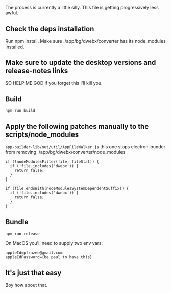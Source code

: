 The process is currently a little silly. This file is getting progressively less awful.

## Check the deps installation

Run npm install. Make sure ./app/bg/dwebx/converter has its node_modules installed.

## Make sure to update the desktop versions and release-notes links

SO HELP ME GOD if you forget this I'll kill you.

## Build

`npm run build`

## Apply the following patches manually to the scripts/node_modules

`app-builder-lib/out/util/AppFileWalker.js` this one stops electron-bunder from removing ./app/bg/dwebx/converter/node_modules

```
if (!nodeModulesFilter(file, fileStat)) {
  if (!file.includes('dwebx')) {
    return false;
  }
}

if (file.endsWith(nodeModulesSystemDependentSuffix)) {
  if (!file.includes('dwebx')) {
    return false;
  }
}
```

## Bundle

`npm run release`

On MacOS you'll need to supply two env vars:

```
appleId=pfrazee@gmail.com
appleIdPassword={be paul to have this}
```

## It's just that easy

Boy how about that.